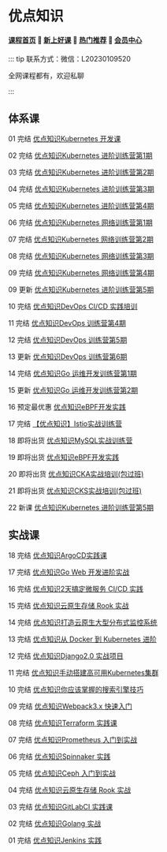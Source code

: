 # 优点知识

#### [**课程首页**](../../README.md) 💖 [**新上好课**](./xshk.md) 💖 [**热门推荐**](./rmtj.md) 💖 [**会员中心**](./vip.md)

::: tip
联系方式：微信：L20230109520

全网课程都有，欢迎私聊

 

:::

## **体系课**

01 完结 [优点知识Kubernetes 开发课](https://youdianzhishi.com/web/course/1018)

02 完结 [优点知识Kubernetes 进阶训练营第1期](https://youdianzhishi.com/web/course/1012)

03 完结 [优点知识Kubernetes 进阶训练营第2期](https://youdianzhishi.com/web/course/1022)

04 完结 [优点知识Kubernetes 进阶训练营第3期](https://youdianzhishi.com/web/course/1030)

05 完结 [优点知识Kubernetes 进阶训练营第4期](https://youdianzhishi.com/web/course/1036)

06 完结 [优点知识Kubernetes 网络训练营第1期](https://youdianzhishi.com/web/course/1021)

07 完结 [优点知识Kubernetes 网络训练营第2期](https://youdianzhishi.com/web/course/1029)

08 完结 [优点知识Kubernetes 网络训练营第3期](https://youdianzhishi.com/web/course/1031)

09 完结 [优点知识Kubernetes 网络训练营第4期](https://youdianzhishi.com/web/course/1041)

09 更新 [优点知识Kubernetes 进阶训练营第5期](https://youdianzhishi.com/web/course/1048)

10 完结 [优点知识DevOps CI/CD 实践培训](https://youdianzhishi.com/web/course/1026)

11 完结 [优点知识DevOps 训练营第4期](https://youdianzhishi.com/web/course/1032)

12 完结 [优点知识DevOps 训练营第5期](https://youdianzhishi.com/web/course/1034)

13 更新 [优点知识DevOps 训练营第6期](https://youdianzhishi.com/web/course/1040)

14 完结 [优点知识Go 运维开发训练营第1期](https://youdianzhishi.com/web/course/1035)

15 更新 [优点知识Go 运维开发训练营第2期](https://youdianzhishi.com/web/course/1039)

16 预定最优惠 [优点知识eBPF开发实践](https://youdianzhishi.com/web/course/1037)

17 完结 [【优点知识】Istio实战训练营](https://youdianzhishi.com/web/course/1047)

18 即将出货 [优点知识MySQL实战训练营](https://youdianzhishi.com/web/course/1042)

19 即将出货 [优点知识eBPF开发实践](https://youdianzhishi.com/web/course/1037)

20 即将出货 [优点知识CKA实战培训(包过班)](https://youdianzhishi.com/web/course/1044)

21 即将出货 [优点知识CKS实战培训(包过班)](https://youdianzhishi.com/web/course/1046)

22 新课 [优点知识Kubernetes 进阶训练营第5期](https://youdianzhishi.com/web/course/1048)

## **实战课**

18 完结 [优点知识ArgoCD实践课](https://youdianzhishi.com/web/course/1043)

17 完结 [优点知识Go Web 开发进阶实战](https://youdianzhishi.com/web/course/1038)

16 完结 [优点知识2天搞定微服务 CI/CD 实践](https://youdianzhishi.com/web/course/1024)

15 完结 [优点知识云原生存储 Rook 实战](https://youdianzhishi.com/web/course/1025)

14 完结 [优点知识打造云原生大型分布式监控系统](https://youdianzhishi.com/web/course/1015)

13 完结 [优点知识从 Docker 到 Kubernetes 进阶](https://youdianzhishi.com/web/course/1007)

12 完结 [优点知识Django2.0 实战项目](https://youdianzhishi.com/web/course/1006)

11 完结 [优点知识手动搭建高可用Kubernetes集群](https://youdianzhishi.com/web/course/1004)

10 完结 [优点知识你应该掌握的搜索引擎技巧](https://youdianzhishi.com/web/course/1008)

09 完结 [优点知识Webpack3.x 快速入门](https://youdianzhishi.com/web/course/1003)

08 完结 [优点知识Terraform 实践课](https://youdianzhishi.com/web/course/1033)

07 完结 [优点知识Prometheus 入门到实战](https://youdianzhishi.com/web/course/1027)

06 完结 [优点知识Spinnaker 实践](https://youdianzhishi.com/web/course/1020)

05 完结 [优点知识Ceph 入门到实战](https://youdianzhishi.com/web/course/1019)

04 完结 [优点知识云原生存储 Rook 实战](https://youdianzhishi.com/web/course/1025)

03 完结 [优点知识GitLabCI 实践课](https://youdianzhishi.com/web/course/1016)

02 完结 [优点知识Golang 实战](https://youdianzhishi.com/web/course/1011)

01 完结 [优点知识Jenkins 实践](https://youdianzhishi.com/web/course/1013)



